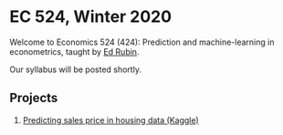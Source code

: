 # EC 524, Winter 2020

Welcome to Economics 524 (424): Prediction and machine-learning in econometrics, taught by [Ed Rubin](https://edrub.in).

Our syllabus will be posted shortly.

## Projects

1. [Predicting sales price in housing data (Kaggle)](https://github.com/edrubin/EC524W20/tree/master/projects/kaggle-house-prices)
